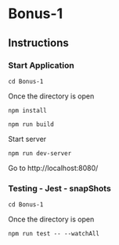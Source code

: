 # Bonus-1

## Instructions

### Start Application

```
cd Bonus-1
```

Once the directory is open

```
npm install
```

```
npm run build
```

Start server
```
npm run dev-server
```

Go to http://localhost:8080/

### Testing - Jest - snapShots

```
cd Bonus-1
```

Once the directory is open

```
npm run test -- --watchAll
```
